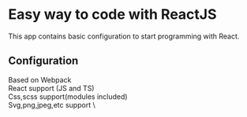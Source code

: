 # Easy way to code with ReactJS

This app contains basic configuration to start programming with React.

## Configuration

Based on Webpack \
React support (JS and TS) \
Css,scss support(modules included) \
Svg,png,jpeg,etc support \
